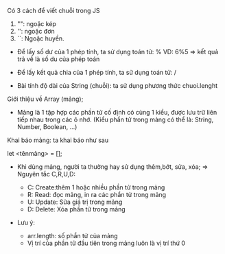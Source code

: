 Có 3 cách để viết chuỗi trong JS

1. "": ngoặc kép
2. '': ngoặc đơn
3. ``: Ngoặc huyền.

- Để lấy số dư của 1 phép tính, ta sử dụng toán tử: %
  VD: 6%5 => kết quả trả về là số du của phép toán
- Để lấy kết quả chia của 1 phép tính, ta sử dụng toán tử: /

- Bài tính độ dài của String (chuỗi): ta sử dụng phương thức chuoi.lenght

Giới thiệu về Array (mảng);

- Mảng là 1 tập hợp các phần tử cố định có cùng 1 kiểu, được lưu trữ liên tiếp nhau trong các ô nhớ. (Kiểu phần tử trong mảng có thể là: String, Number, Boolean, ...)

Khai báo mảng: ta khai báo như sau

let <tênmảng> = [];

- Khi dùng mảng, người ta thường hay sử dụng thêm,bớt, sửa, xóa;
  => Nguyên tắc C,R,U,D:

  - C: Create:thêm 1 hoặc nhiều phần tử trong mảng
  - R: Read: đọc mảng, in ra các phần tử trong mảng
  - U: Update: Sửa giá trị trong mảng
  - D: Delete: Xóa phần tử trong mảng

- Lưu ý:
  - arr.length: số phần tử của mảng
  - Vị trí của phần tử đầu tiên trong mảng luôn là vị trí thứ 0
